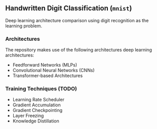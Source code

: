 ## Handwritten Digit Classification (`mnist`)

Deep learning architecture comparison using digit recognition as the learning problem. 

### Architectures

The repository makes use of the following architectures deep learning architectures:

- Feedforward Networks (MLPs)
- Convolutional Neural Networks (CNNs)
- Transformer-based Architectures

### Training Techniques (TODO)

- Learning Rate Scheduler
- Gradient Accumulation
- Gradient Checkpointing
- Layer Freezing
- Knowledge Distillation
